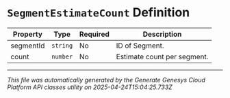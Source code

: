 # `SegmentEstimateCount` Definition

| Property | Type | Required | Description |
|----------|------|----------|-------------|
| segmentId | `string` | No | ID of Segment. |
| count | `number` | No | Estimate count per segment. |

---

*This file was automatically generated by the Generate Genesys Cloud Platform API classes utility on 2025-04-24T15:04:25.733Z*